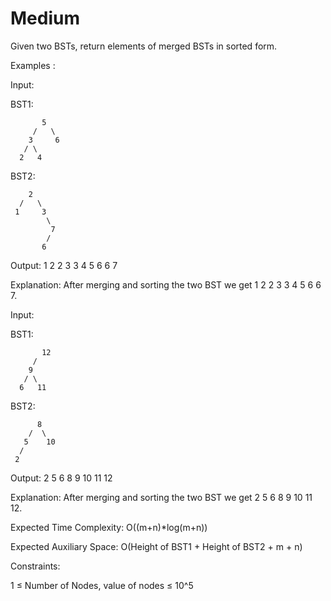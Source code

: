 # Medium

Given two BSTs, return elements of merged BSTs in sorted form.

Examples :

Input:

BST1:

           5
         /   \
        3     6
       / \
      2   4  
  
BST2:

        2
      /   \
     1     3
            \
             7
            /
           6
           
Output: 1 2 2 3 3 4 5 6 6 7

Explanation: After merging and sorting the two BST we get 1 2 2 3 3 4 5 6 6 7.

Input:

BST1:

           12
         /   
        9
       / \    
      6   11
  
BST2:

          8
        /  \
       5    10
      /
     2
 
Output: 2 5 6 8 9 10 11 12

Explanation: After merging and sorting the two BST we get 2 5 6 8 9 10 11 12.


Expected Time Complexity: O((m+n)*log(m+n))

Expected Auxiliary Space: O(Height of BST1 + Height of BST2 + m + n)

Constraints:

1 ≤ Number of Nodes, value of nodes ≤ 10^5

